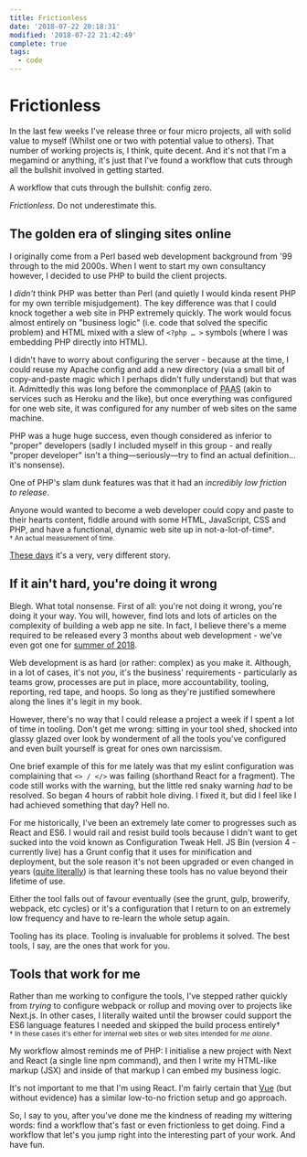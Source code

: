 ```yaml
---
title: Frictionless
date: '2018-07-22 20:18:31'
modified: '2018-07-22 21:42:49'
complete: true
tags:
  - code
---
```

# Frictionless

In the last few weeks I've release three or four micro projects, all with solid value to myself (Whilst one or two with potential value to others). That number of working projects is, I think, quite decent. And it's not that I'm a megamind or anything, it's just that I've found a workflow that cuts through all the bullshit involved in getting started.

A workflow that cuts through the bullshit: config zero.

*Frictionless.* Do not underestimate this.

<!--more-->

## The golden era of slinging sites online

I originally come from a Perl based web development background from '99 through to the mid 2000s. When I went to start my own consultancy however, I decided to use PHP to build the client projects.

I _didn't_ think PHP was better than Perl (and quietly I would kinda resent PHP for my own terrible misjudgement). The key difference was that I could knock together a web site in PHP extremely quickly. The work would focus almost entirely on "business logic" (i.e. code that solved the specific problem) and HTML mixed with a slew of `<?php … >` symbols (where I was embedding PHP directly into HTML).

I didn't have to worry about configuring the server - because at the time, I could reuse my Apache config and add a new directory (via a small bit of copy-and-paste magic which I perhaps didn't fully understand) but that was it. Admittedly this was long before the commonplace of <abbr title="platforms as a service">PAAS</abbr> (akin to services such as Heroku and the like), but once everything was configured for one web site, it was configured for any number of web sites on the same machine.

PHP was a huge huge success, even though considered as inferior to "proper" developers (sadly I included myself in this group - and really "proper developer" isn't a thing—seriously—try to find an actual definition…it's nonsense).

One of PHP's slam dunk features was that it had an *incredibly low friction to&nbsp;release*.

Anyone would wanted to become a web developer could copy and paste to their hearts content, fiddle around with some HTML, JavaScript, CSS and PHP, and have a functional, dynamic web site up in not-a-lot-of-time&dagger;.<br><small>&dagger; An actual measurement of time.</small>

[These days](https://www.youtube.com/watch?v=vzQRTn77Crk) it's a very, very different story.

## If it ain't hard, you're doing it wrong

Blegh. What total nonsense. First of all: you're not doing it wrong, you're doing it your way. You will, however, find lots and lots of articles on the complexity of building a web app ne site. In fact, I believe there's a meme required to be released every 3 months about web development - we've even got one for [summer of 2018](https://twitter.com/smashingmag/status/950400331342663680).

Web development is as hard (or rather: complex) as you make it. Although, in a lot of cases, it's not _you_, it's the business' requirements - particularly as teams grow, processes are put in place, more accountability, tooling, reporting, red tape, and hoops. So long as they're justified somewhere along the lines it's legit in my book.

However, there's no way that I could release a project a week if I spent a lot of time in tooling. Don't get me wrong: sitting in your tool shed, shocked into glassy glazed over look by wonderment of all the tools you've configured and even built yourself is great for ones own narcissism.

One brief example of this for me lately was that my eslint configuration was complaining that `<> / </>` was failing (shorthand React for a fragment). The code still works with the warning, but the little red snaky warning _had_ to be resolved. So began 4 hours of rabbit hole diving. I fixed it, but did I feel like I had achieved something that day? Hell no.

For me historically, I've been an extremely late comer to progresses such as React and ES6. I would rail and resist build tools because I didn't want to get sucked into the void known as Configuration Tweak Hell. JS Bin (version 4 - currently live) has a Grunt config that it uses for minification and deployment, but the sole reason it's not been upgraded or even changed in years ([quite literally](https://github.com/jsbin/jsbin/blob/master/Gruntfile.js)) is that learning these tools has no value beyond their lifetime of use.

Either the tool falls out of favour eventually (see the grunt, gulp, browerify, webpack, etc cycles) or it's a configuration that I return to on an extremely low frequency and have to re-learn the whole setup again.

Tooling has its place. Tooling is invaluable for problems it solved. The best tools, I say, are the ones that work for you.

## Tools that work for me

Rather than me working to configure the tools, I've stepped rather quickly from _trying_ to configure webpack or rollup and moving over to projects like Next.js. In other cases, I literally waited until the browser could support the ES6 language features I needed and skipped the build process entirely&dagger;<br><small>&dagger; In these cases it's either for internal web sites or web sites intended for _me alone_.</small>

My workflow almost reminds me of PHP: I initialise a new project with Next and React (a single line npm command), and then I write my HTML-like markup (JSX) and inside of that markup I can embed my business logic.

It's not important to me that I'm using React. I'm fairly certain that [Vue](https://vuejs.org/) (but without evidence) has a similar low-to-no friction setup and go approach.

So, I say to you, after you've done me the kindness of reading my wittering words: find a workflow that's fast or even frictionless to get doing. Find a workflow that let's you jump right into the interesting part of your work. And have fun.
